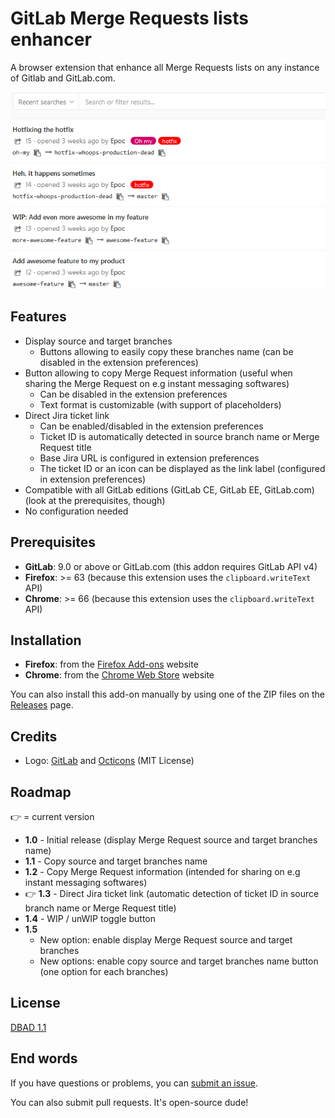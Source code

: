 # GitLab Merge Requests lists enhancer

A browser extension that enhance all Merge Requests lists on any instance of Gitlab and GitLab.com.

<p align="center">
  <img src="screenshot.png">
</p>

## Features

  - Display source and target branches
    - Buttons allowing to easily copy these branches name (can be disabled in the extension preferences)
  - Button allowing to copy Merge Request information (useful when sharing the Merge Request on e.g instant messaging softwares)
    - Can be disabled in the extension preferences
    - Text format is customizable (with support of placeholders)
  - Direct Jira ticket link
    - Can be enabled/disabled in the extension preferences
    - Ticket ID is automatically detected in source branch name or Merge Request title
    - Base Jira URL is configured in extension preferences
    - The ticket ID or an icon can be displayed as the link label (configured in extension preferences)
  - Compatible with all GitLab editions (GitLab CE, GitLab EE, GitLab.com) (look at the prerequisites, though)
  - No configuration needed

## Prerequisites

  - **GitLab**: 9.0 or above or GitLab.com (this addon requires GitLab API v4)
  - **Firefox**: >= 63 (because this extension uses the `clipboard.writeText` API)
  - **Chrome**: >= 66 (because this extension uses the `clipboard.writeText` API)

## Installation

  - **Firefox**: from the [Firefox Add-ons](https://addons.mozilla.org/en-US/firefox/addon/gitlab-mrs-lists-enhancer/) website
  - **Chrome**: from the [Chrome Web Store](https://chrome.google.com/webstore/detail/gitlab-merge-requests-lis/emiefdjcbfjkaofipmdcflcddcchmdkf) website

You can also install this add-on manually by using one of the ZIP files on the [Releases](https://github.com/EpocDotFr/gitlab-merge-requests-lists-enhancer/releases) page.

## Credits

  - Logo: [GitLab](https://about.gitlab.com/press/press-kit/#logos) and [Octicons](https://primer.style/octicons/git-pull-request) (MIT License)

## Roadmap

👉 = current version

  - **1.0** - Initial release (display Merge Request source and target branches name)
  - **1.1** - Copy source and target branches name
  - **1.2** - Copy Merge Request information (intended for sharing on e.g instant messaging softwares)
  - 👉 **1.3** - Direct Jira ticket link (automatic detection of ticket ID in source branch name or Merge Request title)
  - **1.4** - WIP / unWIP toggle button
  - **1.5**
    - New option: enable display Merge Request source and target branches
    - New options: enable copy source and target branches name button (one option for each branches)

## License

[DBAD 1.1](LICENSE.md)

## End words

If you have questions or problems, you can [submit an issue](https://github.com/EpocDotFr/gitlab-merge-requests-lists-enhancer/issues).

You can also submit pull requests. It's open-source dude!
